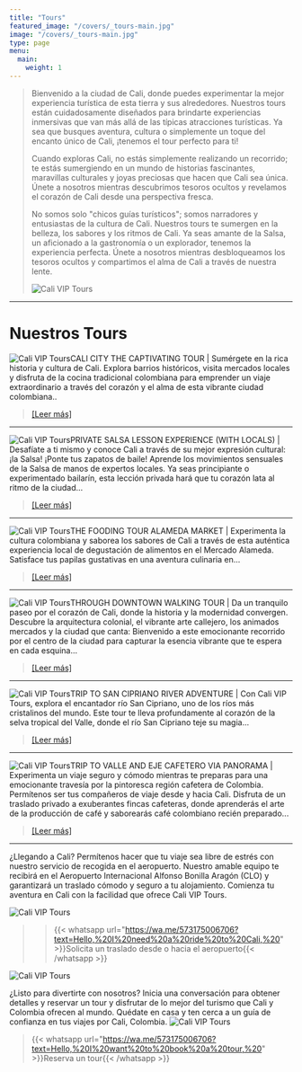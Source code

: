 ```yaml
---
title: "Tours"
featured_image: "/covers/_tours-main.jpg"
image: "/covers/_tours-main.jpg"
type: page
menu:
  main:
    weight: 1
---
```



> Bienvenido a la ciudad de Cali, donde puedes experimentar la mejor experiencia turística de esta tierra y sus alrededores. Nuestros tours están cuidadosamente diseñados para brindarte experiencias inmersivas que van más allá de las típicas atracciones turísticas. Ya sea que busques aventura, cultura o simplemente un toque del encanto único de Cali, ¡tenemos el tour perfecto para ti!
>
> Cuando exploras Cali, no estás simplemente realizando un recorrido; te estás sumergiendo en un mundo de historias fascinantes, maravillas culturales y joyas preciosas que hacen que Cali sea única. Únete a nosotros mientras descubrimos tesoros ocultos y revelamos el corazón de Cali desde una perspectiva fresca.
> 
> No somos solo "chicos guías turísticos"; somos narradores y entusiastas de la cultura de Cali. Nuestros tours te sumergen en la belleza, los sabores y los ritmos de Cali. Ya seas amante de la Salsa, un aficionado a la gastronomía o un explorador, tenemos la experiencia perfecta. Únete a nosotros mientras desbloqueamos los tesoros ocultos y compartimos el alma de Cali a través de nuestra lente.
>
> ![Cali VIP Tours](/logos/logo-trans-quarter.png)

---

# Nuestros Tours


![Cali VIP Tours](/images/tour-cali-vip-tours-1.jpg)CALI CITY THE CAPTIVATING TOUR
  | Sumérgete en la rica historia y cultura de Cali. Explora barrios históricos, visita mercados locales y disfruta de la cocina tradicional colombiana para emprender un viaje extraordinario a través del corazón y el alma de esta vibrante ciudad colombiana..
  >  [[Leer más]](https://caliviptours.com/tours/cali-city-the-captivating-tour/) 
---
![Cali VIP Tours](/images/tour-cali-vip-tours-2.jpg)PRIVATE SALSA LESSON EXPERIENCE (WITH LOCALS)
  | Desafíate a ti mismo y conoce Cali a través de su mejor expresión cultural: ¡la Salsa! ¡Ponte tus zapatos de baile! Aprende los movimientos sensuales de la Salsa de manos de expertos locales. Ya seas principiante o experimentado bailarín, esta lección privada hará que tu corazón lata al ritmo de la ciudad...
  >  [[Leer más]](https://caliviptours.com/tours/private-salsa-lesson-experience-with-locals/)
---
![Cali VIP Tours](/images/tour-cali-vip-tours-3.jpg)THE FOODING TOUR ALAMEDA MARKET
  | Experimenta la cultura colombiana y saborea los sabores de Cali a través de esta auténtica experiencia local de degustación de alimentos en el Mercado Alameda. Satisface tus papilas gustativas en una aventura culinaria en...
  >  [[Leer más]](https://caliviptours.com/tours/the-fooding-tour-alameda-market/)
---
![Cali VIP Tours](/images/tour-cali-vip-tours-4.jpg)THROUGH DOWNTOWN WALKING TOUR
  | Da un tranquilo paseo por el corazón de Cali, donde la historia y la modernidad convergen. Descubre la arquitectura colonial, el vibrante arte callejero, los animados mercados y la ciudad que canta: Bienvenido a este emocionante recorrido por el centro de la ciudad para capturar la esencia vibrante que te espera en cada esquina...
  >  [[Leer más]](https://caliviptours.com/tours/through-downtown-walking-tour)
---
![Cali VIP Tours](/images/tour-cali-vip-tours-5.jpg)TRIP TO SAN CIPRIANO RIVER ADVENTURE
  | Con Cali VIP Tours, explora el encantador río San Cipriano, uno de los ríos más cristalinos del mundo. Este tour te lleva profundamente al corazón de la selva tropical del Valle, donde el río San Cipriano teje su magia...
  >  [[Leer más]](https://caliviptours.com/tours/trip-to-san-cipriano-river-tour-adventure/) 
---
![Cali VIP Tours](/images/tour-cali-vip-tours-6.jpg)TRIP TO VALLE AND EJE CAFETERO VIA PANORAMA
  | Experimenta un viaje seguro y cómodo mientras te preparas para una emocionante travesía por la pintoresca región cafetera de Colombia. Permítenos ser tus compañeros de viaje desde y hacia Cali. Disfruta de un traslado privado a exuberantes fincas cafeteras, donde aprenderás el arte de la producción de café y saborearás café colombiano recién preparado...
  >  [[Leer más]](https://caliviptours.com/tours/trip-to-valle-and-eje-through-coffee-region-panorama/) 
---
¿Llegando a Cali? Permítenos hacer que tu viaje sea libre de estrés con nuestro servicio de recogida en el aeropuerto. Nuestro amable equipo te recibirá en el Aeropuerto Internacional Alfonso Bonilla Aragón (CLO) y garantizará un traslado cómodo y seguro a tu alojamiento. Comienza tu aventura en Cali con la facilidad que ofrece Cali VIP Tours.

![Cali VIP Tours](/images/tours-2.png)

>> {{< whatsapp url="https://wa.me/573175006706?text=Hello,%20I%20need%20a%20ride%20to%20Cali,%20" >}}Solicita un traslado desde o hacia el aeropuerto{{< /whatsapp >}}

![Cali VIP Tours](/logos/logo-trans-mid.png)

¿Listo para divertirte con nosotros? Inicia una conversación para obtener detalles y reservar un tour y disfrutar de lo mejor del turismo que Cali y Colombia ofrecen al mundo. Quédate en casa y ten cerca a un guía de confianza en tus viajes por Cali, Colombia.
![Cali VIP Tours](/images/tours-4.jpg)
>  {{< whatsapp url="https://wa.me/573175006706?text=Hello,%20I%20want%20to%20book%20a%20tour,%20" >}}Reserva un tour{{< /whatsapp >}}